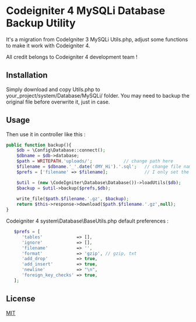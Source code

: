 # Codeigniter 4 MySQLi Database Backup Utility
It's a migration from CodeIgniter 3 MySQLi Utils.php, adjust some functions to make it work with Codeigniter 4.

All credit belongs to Codeigniter 4 development team !

## Installation

Simply download and copy Utils.php to your_project/system/Database/MySQLi/ folder. You may need to backup the original file before overwrite it, just in case.

## Usage
Then use it in controller like this :
```php
public function backup(){
	$db = \Config\Database::connect();
	$dbname = $db->database;
	$path = WRITEPATH.'uploads/';   		 // change path here
	$filename = $dbname.'_'.date('dMY_Hi').'.sql';   // change file name here
	$prefs = ['filename' => $filename];              // I only set the file name, for complete prefs see below 

	$util = (new \CodeIgniter\Database\Database())->loadUtils($db);
	$backup = $util->backup($prefs,$db);
		
	write_file($path.$filename.'.gz', $backup); 
	return $this->response->download($path.$filename.'.gz',null);
}
```
Codeigniter 4 system\Database\BaseUtils.php default preferences :
```php
   $prefs = [
      'tables'             => [],
      'ignore'             => [],
      'filename'           => '',
      'format'             => 'gzip', // gzip, txt
      'add_drop'           => true,
      'add_insert'         => true,
      'newline'            => "\n",
      'foreign_key_checks' => true,
   ];
```
## License
[MIT](https://choosealicense.com/licenses/mit/)
